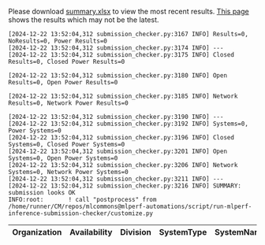 Please download [summary.xlsx](summary.xlsx) to view the most recent results. [This page](https://docs.google.com/spreadsheets/d/e/2PACX-1vSCu8F7Hwck-AGJ5kWxi2G3xhO5MJoc_igybvsxjCt-2fEEYyf2BIcR0rTXW0eUzg/pubhtml) shows the results which may not be the latest. 
 ```
[2024-12-22 13:52:04,312 submission_checker.py:3167 INFO] Results=0, NoResults=0, Power Results=0
[2024-12-22 13:52:04,312 submission_checker.py:3174 INFO] ---
[2024-12-22 13:52:04,312 submission_checker.py:3175 INFO] Closed Results=0, Closed Power Results=0

[2024-12-22 13:52:04,312 submission_checker.py:3180 INFO] Open Results=0, Open Power Results=0

[2024-12-22 13:52:04,312 submission_checker.py:3185 INFO] Network Results=0, Network Power Results=0

[2024-12-22 13:52:04,312 submission_checker.py:3190 INFO] ---
[2024-12-22 13:52:04,312 submission_checker.py:3192 INFO] Systems=0, Power Systems=0
[2024-12-22 13:52:04,312 submission_checker.py:3196 INFO] Closed Systems=0, Closed Power Systems=0
[2024-12-22 13:52:04,312 submission_checker.py:3201 INFO] Open Systems=0, Open Power Systems=0
[2024-12-22 13:52:04,312 submission_checker.py:3206 INFO] Network Systems=0, Network Power Systems=0
[2024-12-22 13:52:04,312 submission_checker.py:3211 INFO] ---
[2024-12-22 13:52:04,312 submission_checker.py:3216 INFO] SUMMARY: submission looks OK
INFO:root:       ! call "postprocess" from /home/runner/CM/repos/mlcommons@mlperf-automations/script/run-mlperf-inference-submission-checker/customize.py

```

| Organization   | Availability   | Division   | SystemType   | SystemName   | Platform   | Model   | MlperfModel   | Scenario   | Result   | Accuracy   | number_of_nodes   | host_processor_model_name   | host_processors_per_node   | host_processor_core_count   | accelerator_model_name   | accelerators_per_node   | Location   | framework   | operating_system   | notes   | compliance   | errors   | version   | inferred   | has_power   | Units   | weight_data_types   |
|----------------|----------------|------------|--------------|--------------|------------|---------|---------------|------------|----------|------------|-------------------|-----------------------------|----------------------------|-----------------------------|--------------------------|-------------------------|------------|-------------|--------------------|---------|--------------|----------|-----------|------------|-------------|---------|---------------------|